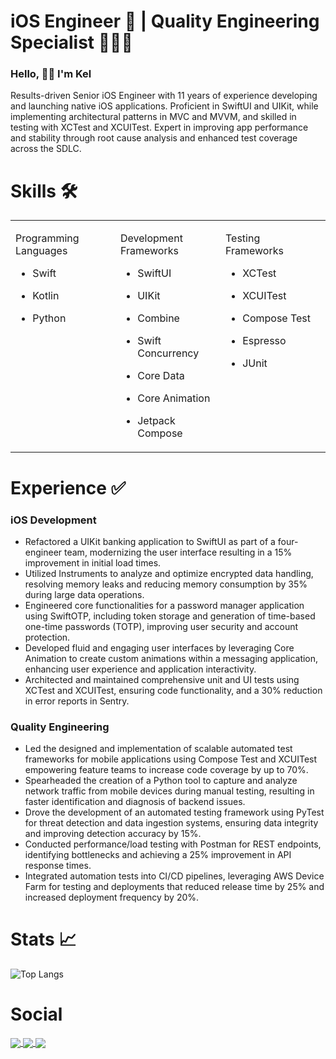 <h1 align="left"> iOS Engineer 📱 |  Quality Engineering Specialist 👨🏽‍💻 </h1>

### Hello, 👋🏼 I'm Kel 

Results-driven Senior iOS Engineer with 11 years of experience developing and launching native iOS applications. Proficient in SwiftUI and UIKit, while implementing architectural patterns in MVC and MVVM, and skilled in testing with XCTest and XCUITest. Expert in improving app performance and stability through root cause analysis and enhanced test coverage across the SDLC.

# Skills 🛠️

<table style="table-layout: fixed; width: 100%;">
  <tr>
    <td valign="top" width="33%">

Programming Languages
- Swift
- Kotlin
- Python

    </td>
    <td valign="top" width="33%">

Development Frameworks
- SwiftUI
- UIKit
- Combine
- Swift Concurrency
- Core Data
- Core Animation
- Jetpack Compose

    </td>
    <td valign="top" width="33%">

Testing Frameworks
- XCTest
- XCUITest
- Compose Test
- Espresso
- JUnit


    </td>    
</table>


# Experience ✅

### iOS Development
- Refactored a UIKit banking application to SwiftUI as part of a four-engineer team, modernizing the user interface resulting in a 15% improvement in initial load times.
- Utilized Instruments to analyze and optimize encrypted data handling, resolving memory leaks and reducing memory consumption by 35% during large data operations.
- Engineered core functionalities for a password manager application using SwiftOTP, including token storage and generation of time-based one-time passwords (TOTP), improving user security and account protection.
- Developed fluid and engaging user interfaces by leveraging Core Animation to create custom animations within a messaging application, enhancing user experience and application interactivity.
- Architected and maintained comprehensive unit and UI tests using XCTest and XCUITest, ensuring code functionality, and a 30% reduction in error reports in Sentry.


### Quality Engineering
- Led the designed and implementation of scalable automated test frameworks for mobile applications using Compose Test and XCUITest empowering feature teams to increase code coverage by up to 70%.
- Spearheaded the creation of a Python tool to capture and analyze network traffic from mobile devices during manual testing, resulting in faster identification and diagnosis of backend issues.
- Drove the development of an automated testing framework using PyTest for threat detection and data ingestion systems, ensuring data integrity and improving detection accuracy by 15%.
- Conducted performance/load testing with Postman for REST endpoints, identifying bottlenecks and achieving a 25% improvement in API response times.
- Integrated automation tests into CI/CD pipelines, leveraging AWS Device Farm for testing and deployments that reduced release time by 25% and increased deployment frequency by 20%.



# Stats 📈

![Top Langs](https://github-readme-stats.vercel.app/api/top-langs/?username=KelCodesStuff&theme=gotham)

# Social

<p align="left">
  <a href="https://linkedin.com/in/kelcodes" > <img align="center" src="https://img.icons8.com/color/50/linkedin.png"/> </a>
  <a href="https://twitter.com/kelcodesstuff" > <img align="center" src="https://img.icons8.com/color/50/twitter.png"/> </a>
  <a href="https://twitch.com/kelcodes" > <img align="center" src="https://img.icons8.com/color/50/twitch.png"/> </a>
</p>
